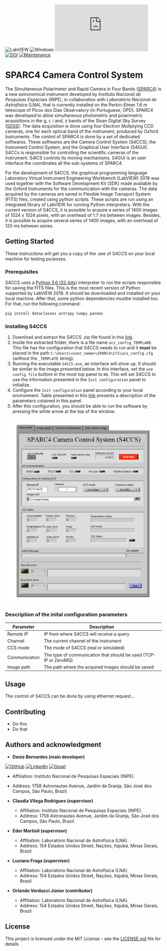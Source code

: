  ![LabVIEW](https://a11ybadges.com/badge?logo=labview)
 ![Windows](https://img.shields.io/badge/Windows-0078D6?style=Flat&logo=windows&logoColor=white)
 [![GitHub license](https://badgen.net/github/license/Naereen/Strapdown.js)](https://github.com/Naereen/StrapDown.js/blob/master/LICENSE)
 [![DOI](https://zenodo.org/badge/295755182.svg)](https://zenodo.org/doi/10.5281/zenodo.12796063)
 [![Maintenance](https://img.shields.io/badge/Maintained%3F-yes-green.svg)](https://GitHub.com/Naereen/StrapDown.js/graphs/commit-activity)

 # SPARC4 Camera Control System

The Simultaneous Polarimeter and Rapid Camera in Four Bands ([SPARC4](https://coast.lna.br/home/sparc4)) is a new astronomical instrument developed by *Instituto Nacional de Pesquisas Espaciais* (INPE), in collaboration with *Laboratório Nacional de Astrofísica* (LNA), that is currently installed on the Perkin-Elmer 1.6 m telescope of Picos dos Dias Observatory (in Portuguese, OPD). SPARC4 was developed to allow simultaneous photometric and polarimetric acquisitions in the g, r, i and, z bands of the Sloan Digital Sky Survey ([SDSS](https://www.sdss.org/)). The data acquisition is done using four Electron Multplying CCD cameras, one for each optical band of the instrument, produced by Oxford Instruments. The control of SPARC4 is done by a set of dedicated softwares. These softwares are the Camera Control System (S4CCS), the Instrument Control System, and the Graphical User Interface (S4GUI). S4CCs is responsible for controlling the scientific cameras of the instrument. S4ICS controls its moving mechanisms. S4GUI is an user interface the coordinates all the sub-systems of SPARC4.

For the development of S4CCS, the graphical programming language Laboratory Virtual Instrument Engineering Workbench (LabVIEW) 2018 was used together with the Software Development Kit (SDK) made available by the Oxford Instruments for the communication with the cameras. The data acquired by the cameras are saved in Flexible Image Transport System (FITS) files, created using python scripts. These scripts are run using an integrated library of LabVIEW for running Python interpreters. With the current version of S4CCS, it is possible to acquire a series of 1400 images of 1024 x 1024 pixels, with an overhead of 1.7 ms between images. Besides, it is possible to acquire several series of 1400 images, with an overhead of 120 ms between series. 
 
## Getting Started

These instructions will get you a copy of the .exe of S4CCS on your local machine for testing purposes. 

### Prerequisites

S4CCS uses a [Python 3.6 (32-bits)](https://www.python.org/downloads/release/python-368/) interpreter to run the scripts responsible for saving the FITS files. This is the most recent version of Python supported by LabVIEW 2018. It should be downloaded and installed on your local machine. After that, some python dependencies mustbe installed too. For that, run the following command:

```bash
pip install dataclasses astropy numpy pandas
```

### Installing S4CCS
1. Download and extract the S4CCS .zip file found in this [link](https://github.com/DBernardes/S4CCS/releases/latest). 
1. Inside the extracted folder, there is a file name `acs_config_TEMPLARE`.
This file has the configuration that S4CCS needs to run and it **must** be placed in the path `C:\Users\<user_name>\SPARC4\CCS\acs_config.cfg` (without the `_TEMPLATE` string).
1. Running the executable `S4CCS.exe`, an interface will show up. It should be similar to the image presented below. In this interface, set the `use config file` buttom in the most top panel to `NO`. This will set S4CCS to use the information presented in the `Init configuration` panel to initialize.
1. Configure the `Init configuration` panel according to your local environment. Table presented in this [link](https://github.com/DBernardes/S4CCS#description-of-the-inital-configuration-parameters) presents a description of the parameters cotained in this panel.
1. After this configuration, you should be able to run the software by pressing the white arrow at the top of the window.

<p align="center"><img src="docs/images/S4ACSp.png" alt="S4CCS front panel" width="500"/></p>


### Description of the inital configuration parameters

|Parameter|Description|
|----|-----|
|Remote IP| IP from where S4CCS will receive a query|
|Channel| The current channel of the instrument|
| CCS mode | The mode of S4CCS (real or simulated)
| Communication | The type of communication that should be used (TCP-IP or ZeroMQ)|
|Image path | The path where the acquired images should be saved|


## Usage

The control of S4CCS can be done by using ethernet request...

## Contributing

- Do this
- Do that

## Authors and acknowledgment

- **Denis Bernardes (main developer)**

[![GitHub](https://img.shields.io/badge/github-%23121011.svg?style=flat&logo=github&logoColor=white)](https://github.com/DBernardes) 
[![LinkedIn](https://img.shields.io/badge/linkedin-%230077B5.svg?style=flat&logo=linkedin&logoColor=white)](www.linkedin.com/in/denisbernardes) 
[![Gmail](https://img.shields.io/badge/Gmail-D14836?style=flat&logo=gmail&logoColor=white)](mailto:denis.bernardes099@gmail.com)
  - Affiliation: Instituto Nacional de Pesquisas Espaciais (INPE).
  - Address: 1758 Astronautas Avenue, Jardim da Granja, São José dos Campos, São Paulo, Brazil.

- **Claudia Vilega Rodrigues (supervisor)**
  - Affiliation: Instituto Nacional de Pesquisas Espaciais (INPE).
  - Address: 1758 Astronautas Avenue, Jardim da Granja, São José dos Campos, São Paulo, Brazil.

- **Eder Martioli (supervisor)**
  - Affiliation: Laboratório Nacional de Astrofísica (LNA).
  - Address: 154 Estados Unidos Street, Nações, Itajubá, Minas Gerais, Brazil.

- **Luciano Fraga (supervisor)**
  - Affiliation: Laboratório Nacional de Astrofísica (LNA).
  - Address: 154 Estados Unidos Street, Nações, Itajubá, Minas Gerais, Brazil.

- **Orlando Verducci Júnior (contributor)**
  - Affiliation: Laboratório Nacional de Astrofísica (LNA).
  - Address: 154 Estados Unidos Street, Nações, Itajubá, Minas Gerais, Brazil.

## License

This project is licensed under the MIT License - see the [LICENSE.md](LICENSE.md) file for details
